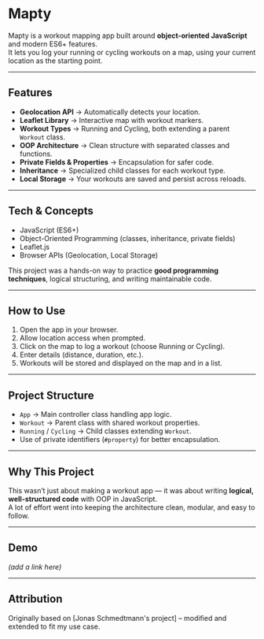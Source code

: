 # Mapty

Mapty is a workout mapping app built around **object-oriented JavaScript** and modern ES6+ features.  
It lets you log your running or cycling workouts on a map, using your current location as the starting point.

---

## Features

- **Geolocation API** → Automatically detects your location.
- **Leaflet Library** → Interactive map with workout markers.
- **Workout Types** → Running and Cycling, both extending a parent `Workout` class.
- **OOP Architecture** → Clean structure with separated classes and functions.
- **Private Fields & Properties** → Encapsulation for safer code.
- **Inheritance** → Specialized child classes for each workout type.
- **Local Storage** → Your workouts are saved and persist across reloads.

---

## Tech & Concepts

- JavaScript (ES6+)
- Object-Oriented Programming (classes, inheritance, private fields)
- Leaflet.js
- Browser APIs (Geolocation, Local Storage)

This project was a hands-on way to practice **good programming techniques**, logical structuring, and writing maintainable code.

---

## How to Use

1. Open the app in your browser.
2. Allow location access when prompted.
3. Click on the map to log a workout (choose Running or Cycling).
4. Enter details (distance, duration, etc.).
5. Workouts will be stored and displayed on the map and in a list.

---

## Project Structure

- `App` → Main controller class handling app logic.
- `Workout` → Parent class with shared workout properties.
- `Running` / `Cycling` → Child classes extending `Workout`.
- Use of private identifiers (`#property`) for better encapsulation.

---

## Why This Project

This wasn’t just about making a workout app — it was about writing **logical, well-structured code** with OOP in JavaScript.  
A lot of effort went into keeping the architecture clean, modular, and easy to follow.

---

## Demo

_(add a link here)_

---

## Attribution

Originally based on [Jonas Schmedtmann's project] – modified and extended to fit my use case.
